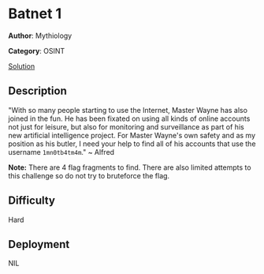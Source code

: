 # Batnet 1

**Author**: Mythiology

**Category**: OSINT

[Solution](solve/solve.md)

## Description

"With so many people starting to use the Internet, Master Wayne has also joined in the fun. He has been fixated on using all kinds of online accounts not just for leisure, but also for monitoring and surveillance as part of his new artificial intelligence project. For Master Wayne's own safety and as my position as his butler, I need your help to find all of his accounts that use the username `1mn0tb4tm4m`." ~ Alfred

**Note:** There are 4 flag fragments to find. There are also limited attempts to this challenge so do not try to bruteforce the flag.

## Difficulty

Hard

## Deployment

NIL
